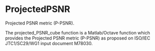# ProjectedPSNR
Projected PSNR metric (P-PSNR).

The projected_PSNR_cube function is a Matlab/Octave function which provides the Projected PSNR metric (P-PSNR) as proposed on ISO/IEC JTC1/SC29/WG1 input document M78030.
